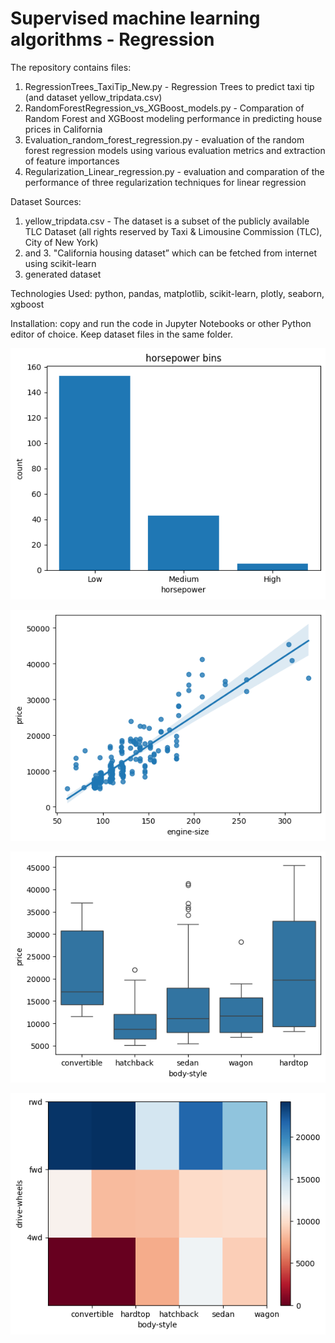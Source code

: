 # Supervised machine learning algorithms - Regression

The repository contains files:
  1. RegressionTrees_TaxiTip_New.py - Regression Trees to predict taxi tip (and dataset yellow_tripdata.csv)
  2. RandomForestRegression_vs_XGBoost_models.py - Comparation of Random Forest and XGBoost modeling performance in predicting house prices in California
  3. Evaluation_random_forest_regression.py - evaluation of the random forest regression models using various evaluation metrics and extraction of feature importances
  4. Regularization_Linear_regression.py - evaluation and comparation of the performance of three regularization techniques for linear regression
     
Dataset Sources: 
  1. yellow_tripdata.csv - The dataset is a subset of the publicly available TLC Dataset (all rights reserved by Taxi & Limousine Commission (TLC), City of New York)
  2. and 3. "California housing dataset” which can be fetched from internet using scikit-learn
  4. generated dataset 

Technologies Used: python, pandas, matplotlib, scikit-learn, plotly, seaborn, xgboost

Installation: copy and run the code in Jupyter Notebooks or other Python editor of choice. Keep dataset files in the same folder.

![Data_wrangling_bins](https://github.com/natvnu/Data_wrangling_EDA_Model_Building_and_Refinement/blob/main/bins.png?raw=true)

![EDA_regplot_used_cars](https://github.com/natvnu/Data_wrangling_EDA_Model_Building_and_Refinement/blob/main/regplot.png?raw=true)

![EDA_boxplot_used_cars](https://github.com/natvnu/Data_wrangling_EDA_Model_Building_and_Refinement/blob/main/boxplot.png?raw=true)

![EDA_heatmap_used_cars](https://github.com/natvnu/Data_wrangling_EDA_Model_Building_and_Refinement/blob/main/heatmap.png?raw=true)





